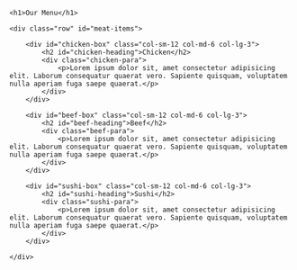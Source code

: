 <!DOCTYPE html>
<html lang="en">
<head>
    <meta charset="UTF-8">
    <meta http-equiv="X-UA-Compatible" content="IE=edge">
    <meta name="viewport" content="width=device-width, initial-scale=1.0">
    <link rel="stylesheet" type="text/css" href="CSS/module2-solution/css">
    <title>Assignment Solution for Module 2</title>
</head>
<body>

    <h1>Our Menu</h1>

    <div class="row" id="meat-items">
        
        <div id="chicken-box" class="col-sm-12 col-md-6 col-lg-3">
            <h2 id="chicken-heading">Chicken</h2>
            <div class="chicken-para">
                <p>Lorem ipsum dolor sit, amet consectetur adipisicing elit. Laborum consequatur quaerat vero. Sapiente quisquam, voluptatem nulla aperiam fuga saepe quaerat.</p>
            </div>
        </div>

        <div id="beef-box" class="col-sm-12 col-md-6 col-lg-3">
            <h2 id="beef-heading">Beef</h2>
            <div class="beef-para">
                <p>Lorem ipsum dolor sit, amet consectetur adipisicing elit. Laborum consequatur quaerat vero. Sapiente quisquam, voluptatem nulla aperiam fuga saepe quaerat.</p>
            </div>
        </div>

        <div id="sushi-box" class="col-sm-12 col-md-6 col-lg-3">
            <h2 id="sushi-heading">Sushi</h2>
            <div class="sushi-para">
                <p>Lorem ipsum dolor sit, amet consectetur adipisicing elit. Laborum consequatur quaerat vero. Sapiente quisquam, voluptatem nulla aperiam fuga saepe quaerat.</p>
            </div>
        </div>

    </div>
</body>
</html>
